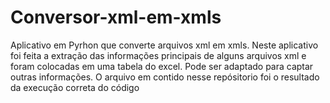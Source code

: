 # Conversor-xml-em-xmls
 
Aplicativo em Pyrhon que converte arquivos xml em xmls. 
Neste aplicativo foi feita a extração das informações principais de alguns arquivos xml e foram colocadas em uma tabela do excel.
Pode ser adaptado para captar outras informações.
O arquivo em contido nesse repósitorio foi o resultado da execução correta do código
